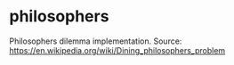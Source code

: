 # philosophers
Philosophers dilemma implementation.
Source: https://en.wikipedia.org/wiki/Dining_philosophers_problem
